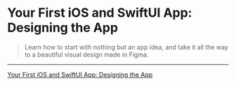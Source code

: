 # Your First iOS and SwiftUI App: Designing the App

> Learn how to start with nothing but an app idea, and take it all the way to a beautiful visual design made in Figma.

---

[Your First iOS and SwiftUI App: Designing the App](https://www.raywenderlich.com/17740710-your-first-ios-and-swiftui-app-designing-the-app-optional)
